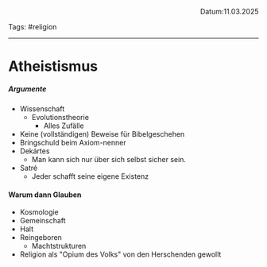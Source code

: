 <p align="right">Datum:11.03.2025</p>

Tags: #religion 

---

# Atheistismus

##### Argumente 
- Wissenschaft
	- Evolutionstheorie
		- Alles Zufälle
- Keine (vollständigen) Beweise für Bibelgeschehen
- Bringschuld beim Axiom-nenner
- Dekártes
	- Man kann sich nur über sich selbst sicher sein.
- Satré
	- Jeder schafft seine eigene Existenz



#### Warum dann Glauben
- Kosmologie
- Gemeinschaft
- Halt 
- Reingeboren
	- Machtstrukturen
- Religion als "Opium des Volks" von den Herschenden gewollt